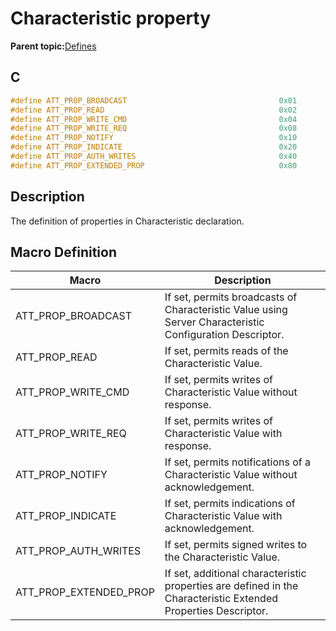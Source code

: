 # Characteristic property

**Parent topic:**[Defines](GUID-B5CA4E6C-4575-4818-A249-B17B233369D0.md)

## C

```c
#define ATT_PROP_BROADCAST                                  0x01
#define ATT_PROP_READ                                       0x02
#define ATT_PROP_WRITE_CMD                                  0x04
#define ATT_PROP_WRITE_REQ                                  0x08
#define ATT_PROP_NOTIFY                                     0x10
#define ATT_PROP_INDICATE                                   0x20
#define ATT_PROP_AUTH_WRITES                                0x40
#define ATT_PROP_EXTENDED_PROP                              0x80
```

## Description

The definition of properties in Characteristic declaration.

## Macro Definition

|Macro|Description|
|-----|-----------|
|ATT\_PROP\_BROADCAST|If set, permits broadcasts of Characteristic Value using Server Characteristic Configuration Descriptor.|
|ATT\_PROP\_READ|If set, permits reads of the Characteristic Value.|
|ATT\_PROP\_WRITE\_CMD|If set, permits writes of Characteristic Value without response.|
|ATT\_PROP\_WRITE\_REQ|If set, permits writes of Characteristic Value with response.|
|ATT\_PROP\_NOTIFY|If set, permits notifications of a Characteristic Value without acknowledgement.|
|ATT\_PROP\_INDICATE|If set, permits indications of Characteristic Value with acknowledgement.|
|ATT\_PROP\_AUTH\_WRITES|If set, permits signed writes to the Characteristic Value.|
|ATT\_PROP\_EXTENDED\_PROP|If set, additional characteristic properties are defined in the Characteristic Extended Properties Descriptor.|

